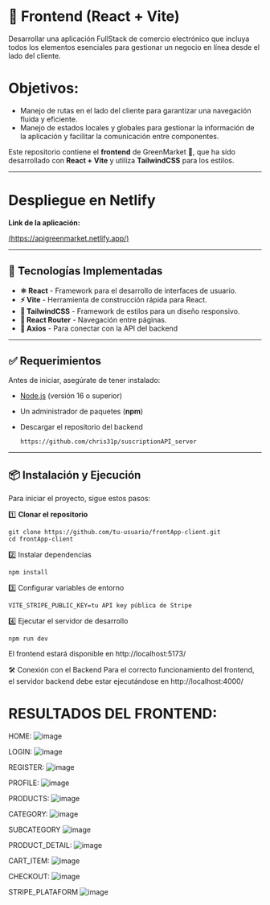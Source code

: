 # 🎨 Frontend (React + Vite)

Desarrollar una aplicación FullStack de comercio electrónico que incluya todos los elementos esenciales para gestionar un negocio en línea desde el lado del cliente.

# Objetivos:

- Manejo de rutas en el lado del cliente para garantizar una navegación fluida y eficiente.
- Manejo de estados locales y globales para gestionar la información de la aplicación y facilitar la comunicación entre componentes.

Este repositorio contiene el **frontend** de GreenMarket 🥦, que ha sido desarrollado con **React + Vite** y utiliza **TailwindCSS** para los estilos.

---

# Despliegue en Netlify

**Link de la aplicación:**

[(https://apigreenmarket.netlify.app/)](https://apigreenmarket.netlify.app/)

---

## 🚀 **Tecnologías Implementadas**
- **⚛️ React** - Framework para el desarrollo de interfaces de usuario.
- **⚡ Vite** - Herramienta de construcción rápida para React.
- **🎨 TailwindCSS** - Framework de estilos para un diseño responsivo.
- **🔗 React Router** - Navegación entre páginas.
- **📡 Axios** - Para conectar con la API del backend 

---

## ✅ **Requerimientos**
Antes de iniciar, asegúrate de tener instalado:
- [Node.js](https://nodejs.org/) (versión 16 o superior)
- Un administrador de paquetes (**npm**)
- Descargar el repositorio del backend

      https://github.com/chris31p/suscriptionAPI_server
---

## 📦 **Instalación y Ejecución**
Para iniciar el proyecto, sigue estos pasos:

1️⃣ **Clonar el repositorio**

    git clone https://github.com/tu-usuario/frontApp-client.git
    cd frontApp-client
    
2️⃣ Instalar dependencias

    npm install

3️⃣ Configurar variables de entorno

    VITE_STRIPE_PUBLIC_KEY=tu API key pública de Stripe

4️⃣ Ejecutar el servidor de desarrollo

    npm run dev
    
  El frontend estará disponible en http://localhost:5173/

🛠️ Conexión con el Backend
Para el correcto funcionamiento del frontend, el servidor backend debe estar ejecutándose en http://localhost:4000/

# RESULTADOS DEL FRONTEND:
HOME:
![image](https://github.com/user-attachments/assets/66262beb-7898-44eb-839c-68266a5bae67)

LOGIN:
![image](https://github.com/user-attachments/assets/2ba81423-d73d-4ec9-8046-d496f76c055a)

REGISTER:
![image](https://github.com/user-attachments/assets/d427a75e-a3af-4d8b-bfe0-8df9d93e1f88)

PROFILE:
![image](https://github.com/user-attachments/assets/c15af2f8-6283-49a8-ab3c-6c26c714051e)

PRODUCTS:
![image](https://github.com/user-attachments/assets/7dc8fcb8-415d-4103-927e-667a79305a7f)

CATEGORY:
![image](https://github.com/user-attachments/assets/d1a6e768-267b-4a8b-a732-3ac2b265f516)

SUBCATEGORY
![image](https://github.com/user-attachments/assets/5d03b410-2a15-450b-b145-7b36118c4ea9)

PRODUCT_DETAIL:
![image](https://github.com/user-attachments/assets/ad523cc6-1e84-4490-bb37-a1ba4551f6fb)

CART_ITEM:
![image](https://github.com/user-attachments/assets/a7e8a765-ec39-4a58-9658-af638b7f0daa)

CHECKOUT:
![image](https://github.com/user-attachments/assets/17549595-0e50-4776-8c91-c4dfe2241de3)

STRIPE_PLATAFORM
![image](https://github.com/user-attachments/assets/8586b955-ddd6-4dcb-9cda-d3279206ac3e)



